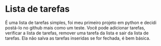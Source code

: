 # Lista de tarefas

É uma lista de tarefas simples, foi meu primeiro projeto em python e decidi postá-lo no github mais como um teste.
Você pode adicionar tarefas, verificar a lista de tarefas, remover uma tarefa da lista e sair da lista de tarefas.
Ela não salva as tarefas inseridas se for fechada, é bem básica.
